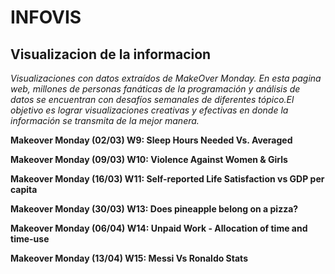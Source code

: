 # INFOVIS
## Visualizacion de la informacion
_Visualizaciones con datos extraídos de MakeOver Monday. En esta pagina web, millones de personas fanáticas de la programación y análisis de datos se encuentran con desafíos semanales de diferentes tópico.El objetivo es lograr visualizaciones creativas y efectivas en donde la información se transmita de la mejor manera._

**Makeover Monday (02/03)
W9: Sleep Hours Needed Vs. Averaged**

**Makeover Monday (09/03)
W10: Violence Against Women & Girls**

**Makeover Monday (16/03)
W11: Self-reported Life Satisfaction vs GDP per capita**

**Makeover Monday (30/03)
W13: Does pineapple belong on a pizza?**

**Makeover Monday (06/04)
W14: Unpaid Work - Allocation of time and time-use**

**Makeover Monday (13/04)
W15: Messi Vs Ronaldo Stats**
